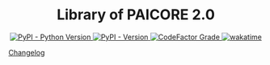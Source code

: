 <div align="center">

# Library of PAICORE 2.0

</div>

<p align="center">
    <a href="https://github.com/PAICookers/PAIlib/blob/master/pyproject.toml">
        <img alt="PyPI - Python Version" src="https://img.shields.io/pypi/pyversions/paicorelib">
    </a>
    <a href="https://pypi.org/project/paicorelib/">
        <img alt="PyPI - Version" src="https://img.shields.io/pypi/v/paicorelib?color=pink">
    </a>
    <a href="https://www.codefactor.io/repository/github/PAICookers/PAIlib">
        <img alt="CodeFactor Grade" src="https://img.shields.io/codefactor/grade/github/PAICookers/PAIlib?color=orange">
    </a>
    <a href="https://wakatime.com/badge/github/PAICookers/PAIlib">
        <img alt="wakatime" src="https://wakatime.com/badge/github/PAICookers/PAIlib.svg">
    </a>
</p>

[Changelog](./CHANGELOG.md)
